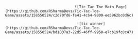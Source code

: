                                                                           
                                    ![Tic Tac Toe Main Page](https://github.com/RSharmaDevs/Tic-Tac-Toe-Game/assets/158550524/c2d70fd6-fe41-4c64-9809-ee5962bc0d6c)
                                                                          
                                     ![tic winner](https://github.com/RSharmaDevs/Tic-Tac-Toe-Game/assets/158550524/bd1837a3-22d5-46ff-9950-e7cb19fc0c47)

